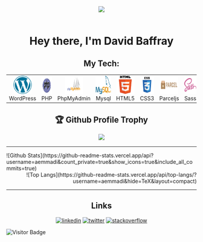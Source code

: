 <div align="center">
  <img src="https://raw.githubusercontent.com/aemmadi/aemmadi/master/wave.gif">
</div>
<br>
<h1 align="center">Hey there, I'm David Baffray</h1> 

<h2 align="center">My Tech: </h2>

<table>
  <tr>
    <td align="center" width="96">
      <a href="#David-BAFFRAY-tech">
        <img src="./img/wordpress.svg" width="48" height="48" alt="WordPress" />
      </a>
      <br>WordPress
    </td>
    <td align="center" width="96">
      <a href="#David-BAFFRAY-tech">
        <img src="./img/php.svg" width="48" height="48" alt="Php" />
      </a>
      <br>PHP
    </td>
    <td align="center" width="96">
      <a href="#David-BAFFRAY-tech">
        <img src="./img/phpmyadmin.svg" width="48" height="48" alt="PhpMyAdmin" />
      </a>
      <br>PhpMyAdmin
    </td>
    <td align="center" width="96">
      <a href="#David-BAFFRAY-tech">
        <img src="./img/mysql.svg" width="48" height="48" alt="Mysql" />
      </a>
      <br>Mysql
    </td>
    <td align="center" width="96">
      <a href="#David-BAFFRAY-tech">
        <img src="./img/html5.svg" width="48" height="48" alt="HTML" />
      </a>
      <br>HTML5
    </td>
    <td align="center" width="96">
      <a href="#David-BAFFRAY-tech">
        <img src="./img/css3.svg" width="48" height="48" alt="CSS" />
      </a>
      <br>CSS3
    </td>
    <td align="center" width="96">
      <a href="#David-BAFFRAY-tech">
        <img src="./img/parceljs.svg" width="48" height="48" alt="Parceljs" />
      </a>
      <br>Parceljs
    </td>
    <td align="center" width="96">
      <a href="#David-BAFFRAY-tech">
        <img src="./img/sass.svg" width="48" height="48" alt="Sass" />
      </a>
      <br>Sass
    </td>
    <td align="center" width="96">
      <a href="#David-BAFFRAY-tech" >
        <img src="./img/javascript.svg" width="48" height="48" alt="Javascript" />
      </a>
      <br>Javascript
    </td>
    <td align="center" width="96">
      <a href="#macropower-tech">
        <img src="./img/vuejs.svg" width="48" height="48" alt="Vuejs" />
      </a>
      <br>Vuejs
    </td>
  </tr>
</table>

<h2 align="center">🏆 Github Profile Trophy</h2>
<div align="center">
  <img width=800 src="https://github-profile-trophy.vercel.app/?username=David-BAFFRAY&column=8&theme=gruvbox&no-frame=true"/>
</div>

---

<div align="left">
  ![Github Stats](https://github-readme-stats.vercel.app/api?username=aemmadi&count_private=true&show_icons=true&include_all_commits=true)
</div>
<div align="right">
  ![Top Langs](https://github-readme-stats.vercel.app/api/top-langs/?username=aemmadi&hide=TeX&layout=compact)
</div>

---

<h2 align="center">Links</h2>

<div align="center">
  <a href="https://www.linkedin.com/in/david-baffray"><img src="https://img.icons8.com/color/96/000000/linkedin.png" alt="linkedin"/></a>
  <a href="https://twitter.com/Np_Ng67"><img src="https://img.icons8.com/color/96/000000/twitter-squared.png" alt="twitter"/></a>
  <a href="https://stackoverflow.com/users/4027349/david-baffray"><img src="https://img.icons8.com/color/96/000000/stackoverflow.png" alt="stackoverflow"/></a>
</div>

![Visitor Badge](https://visitor-badge.laobi.icu/badge?page_id=aemmadi.aemmadi)
<!--
**David-BAFFRAY/David-BAFFRAY** is a ✨ _special_ ✨ repository because its `README.md` (this file) appears on your GitHub profile.

Here are some ideas to get you started:

- 🔭 I’m currently working on ...
- 🌱 I’m currently learning ...
- 👯 I’m looking to collaborate on ...
- 🤔 I’m looking for help with ...
- 💬 Ask me about ...
- 📫 How to reach me: ...
- 😄 Pronouns: ...
- ⚡ Fun fact: ...
-->
